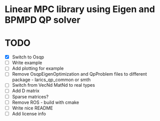 # Linear MPC library using Eigen and BPMPD QP solver


# TODO
- [x] Switch to Osqp
- [ ] Write example
- [ ] Add plotting for example
- [ ] Remove OsqpEigenOptimization and QpProblem files to different package - larics_qp_common or smth
- [ ] Switch from VecNd MatNd to real types
- [ ] Add D matrix
- [ ] Sparse matrices?
- [ ] Remove ROS - build with cmake
- [ ] Write nice README
- [ ] Add license info